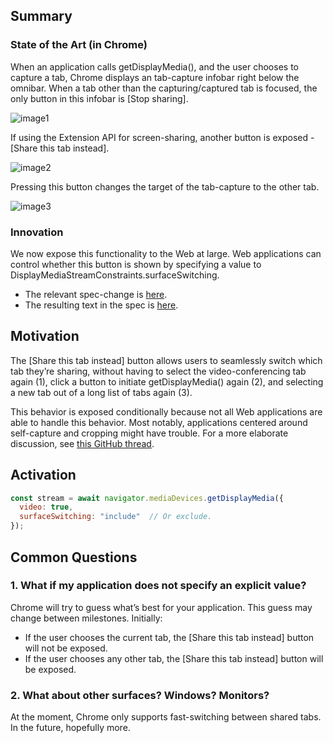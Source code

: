 ## Summary
### State of the Art (in Chrome)
When an application calls getDisplayMedia(), and the user chooses to capture a tab, Chrome displays an tab-capture infobar right below the omnibar. When a tab other than the capturing/captured tab is focused, the only button in this infobar is [Stop sharing].

![image1](https://user-images.githubusercontent.com/22117736/185493207-dd7a5e46-d627-47fc-8e0b-8a7dfe568f3a.png)

If using the Extension API for screen-sharing, another button is exposed - [Share this tab instead].

![image2](https://user-images.githubusercontent.com/22117736/185493220-bae676bf-981d-416a-85ad-0fc31125d4f4.png)

Pressing this button changes the target of the tab-capture to the other tab.

![image3](https://user-images.githubusercontent.com/22117736/185493245-1476a378-89dd-417d-b16f-08ddc14b43b6.png)

### Innovation
We now expose this functionality to the Web at large. Web applications can control whether this button is shown by specifying a value to DisplayMediaStreamConstraints.surfaceSwitching.

* The relevant spec-change is [here](https://github.com/w3c/mediacapture-screen-share/pull/225/files).
* The resulting text in the spec is [here](https://w3c.github.io/mediacapture-screen-share/#dom-displaymediastreamconstraints-surfaceswitching).

## Motivation
The [Share this tab instead] button allows users to seamlessly switch which tab they’re sharing, without having to select the video-conferencing tab again (1), click a button to initiate getDisplayMedia() again (2), and selecting a new tab out of a long list of tabs again (3).

This behavior is exposed conditionally because not all Web applications are able to handle this behavior. Most notably, applications centered around self-capture and cropping might have trouble. For a more elaborate discussion, see [this GitHub thread](https://github.com/w3c/mediacapture-screen-share/issues/223).

## Activation
```js
const stream = await navigator.mediaDevices.getDisplayMedia({
  video: true,
  surfaceSwitching: "include"  // Or exclude.
});
```

## Common Questions
### 1. What if my application does not specify an explicit value?
Chrome will try to guess what’s best for your application. This guess may change between milestones. Initially:
* If the user chooses the current tab, the [Share this tab instead] button will not be exposed.
* If the user chooses any other tab, the [Share this tab instead] button will be exposed.
### 2. What about other surfaces? Windows? Monitors?
At the moment, Chrome only supports fast-switching between shared tabs. In the future, hopefully more.
